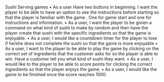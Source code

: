 Sushi Serving games
•   As a user Have two buttons in beginning. I want the player to be able to have an option to see the instructions before  starting so that the player is familiar with the game . One for game start and one for instructions and information.
•   As a user, I want the player to be givien a command on what kind of sushi to make by random and then have the player create that sushi with the specific ingredients so that the game is enjoyable.
•   As a user, I would like a countdown timer for the player to lose if he/she does not complete the sushi so that the game is more enjoyable
•   As a user, I want to the player to be able to play the game by clicking on the correct set of ingredients that the customer asks for so the player is able to win. Have a customer tell you what kind of sushi they want.
•   As a user, I would like to the player to be able to score points for clicking the correct ingredients so that the player enjoys the game.
•   As a user, I would like the game to be finished once the score reaches 1000.
